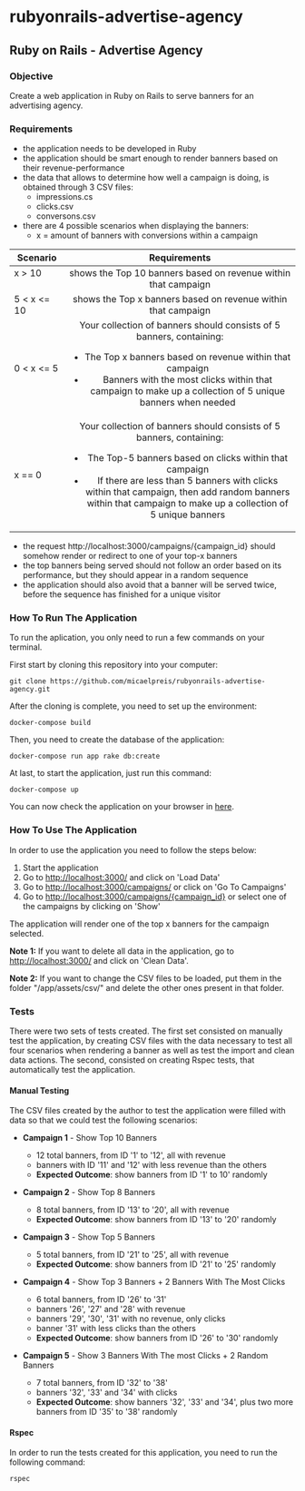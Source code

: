 # rubyonrails-advertise-agency
## Ruby on Rails - Advertise Agency

### Objective

Create a web application in Ruby on Rails to serve banners for an advertising agency.

### Requirements

* the application needs to be developed in Ruby
* the application should be smart enough to render banners based on their revenue-performance
* the data that allows to determine how well a campaign is doing, is obtained through 3 CSV files:
	* impressions.cs
	* clicks.csv
	* conversons.csv
* there are 4 possible scenarios when displaying the banners:
	* x = amount of banners with conversions within a campaign

| Scenario | Requirements |
|----------|:-------------:|
| x > 10 &nbsp; &nbsp; &nbsp; &nbsp; &nbsp;&nbsp; &nbsp; &nbsp; | shows the Top 10 banners based on revenue within that campaign |
| 5 < x <= 10 | shows the Top x banners based on revenue within that campaign |
| 0 < x <= 5 | Your collection of banners should consists of 5 banners, containing:<br><ul><li>The Top x banners based on revenue within that campaign</li><li>Banners with the most clicks within that campaign to make up a collection of 5 unique banners when needed</li></ul> |
| x == 0 | Your collection of banners should consists of 5 banners, containing:<br><ul><li>The Top-5 banners based on clicks within that campaign</li><li>If there are less than 5 banners with clicks within that campaign, then add random banners within that campaign to make up a collection of 5 unique banners</li></ul> |

* the request http://localhost:3000/campaigns/{campaign_id} should somehow render or redirect to one of your top-x banners
* the top banners being served should not follow an order based on its performance, but they should appear in a random sequence
* the application should also avoid that a banner will be served twice, before the sequence has finished for a unique visitor

### How To Run The Application

To run the aplication, you only need to run a few commands on your terminal.

First start by cloning this repository into your computer:

	git clone https://github.com/micaelpreis/rubyonrails-advertise-agency.git

After the cloning is complete, you need to set up the environment:

	docker-compose build

Then, you need to create the database of the application:

	docker-compose run app rake db:create

At last, to start the application, just run this command:

	docker-compose up

You can now check the application on your browser in [here](http://localhost:3000).

### How To Use The Application

In order to use the application you need to follow the steps below:

1. Start the application
2. Go to [http://localhost:3000/](http://localhost:3000/}) and click on 'Load Data'
3. Go to [http://localhost:3000/campaigns/](http://localhost:3000/campaigns/) or click on 'Go To Campaigns'
4. Go to  [http://localhost:3000/campaigns/{campaign_id}](http://localhost:3000/campaigns/{campaign_id}) or select one of the campaigns by clicking on 'Show'

The application will render one of the top x banners for the campaign selected.

**Note 1:** If you want to delete all data in the application, go to [http://localhost:3000/](http://localhost:3000/}) and click on 'Clean Data'.

**Note 2:** If you want to change the CSV files to be loaded, put them in the folder "/app/assets/csv/" and delete the other ones present in that folder.

### Tests

There were two sets of tests created. The first set consisted on manually test the application, by creating CSV files with the data necessary to test all four scenarios when rendering a banner as well as test the import and clean data actions. The second, consisted on creating Rspec tests, that automatically test the application.

#### Manual Testing

The CSV files created by the author to test the application were filled with data so that we could test the following scenarios:

* **Campaign 1** - Show Top 10 Banners
	* 12 total banners, from ID '1' to '12', all with revenue
	* banners with ID '11' and '12' with less revenue than the others
	* **Expected Outcome**: show banners from ID '1' to 10' randomly

* **Campaign 2** - Show Top 8 Banners
	* 8 total banners, from ID '13' to '20', all with revenue
	* **Expected Outcome**: show banners from ID '13' to '20' randomly

* **Campaign 3** - Show Top 5 Banners
	* 5 total banners, from ID '21' to '25', all with revenue
	* **Expected Outcome**: show banners from ID '21' to '25' randomly

* **Campaign 4** - Show Top 3 Banners + 2 Banners With The Most Clicks
	* 6 total banners, from ID '26' to '31'
	* banners '26', '27' and '28' with revenue
	* banners '29', '30', '31' with no revenue, only clicks
	* banner '31' with less clicks than the others
	* **Expected Outcome**: show banners from ID '26' to '30' randomly

* **Campaign 5** - Show 3 Banners With The most Clicks + 2 Random Banners
	* 7 total banners, from ID '32' to '38'
	* banners '32', '33' and '34' with clicks
	* **Expected Outcome**: show banners '32', '33' and '34', plus two more banners from ID '35' to '38' randomly

#### Rspec

In order to run the tests created for this application, you need to run the following command:

	rspec


